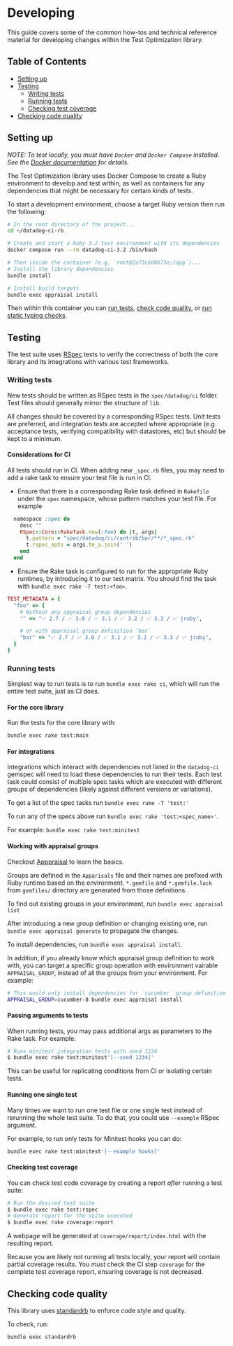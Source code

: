 # Developing

This guide covers some of the common how-tos and technical reference material for developing changes within the Test Optimization library.

## Table of Contents

- [Setting up](#setting-up)
- [Testing](#testing)
  - [Writing tests](#writing-tests)
  - [Running tests](#running-tests)
  - [Checking test coverage](#checking-test-coverage)
- [Checking code quality](#checking-code-quality)

## Setting up

_NOTE: To test locally, you must have `Docker` and `Docker Compose` installed. See the [Docker documentation](https://docs.docker.com/compose/install/) for details._

The Test Optimization library uses Docker Compose to create a Ruby environment to develop and test within, as well
as containers for any dependencies that might be necessary for certain kinds of tests.

To start a development environment, choose a target Ruby version then run the following:

```bash
# In the root directory of the project...
cd ~/datadog-ci-rb

# Create and start a Ruby 3.2 test environment with its dependencies
docker compose run --rm datadog-ci-3.2 /bin/bash

# Then inside the container (e.g. `root@2a73c6d8673e:/app`)...
# Install the library dependencies
bundle install

# Install build targets
bundle exec appraisal install
```

Then within this container you can [run tests](#running-tests), [check code quality](#checking-code-quality), or
[run static typing checks](/docs/StaticTypingGuide.md).

## Testing

The test suite uses [RSpec](https://rspec.info/) tests to verify the correctness of both the core library and its integrations with various test frameworks.

### Writing tests

New tests should be written as RSpec tests in the `spec/datadog/ci` folder. Test files should generally mirror the structure of `lib`.

All changes should be covered by a corresponding RSpec tests. Unit tests are preferred, and integration tests are accepted where appropriate (e.g. acceptance tests, verifying compatibility with datastores, etc) but should be kept to a minimum.

#### Considerations for CI

All tests should run in CI. When adding new `_spec.rb` files, you may need to add a rake task to ensure your test file is run in CI.

- Ensure that there is a corresponding Rake task defined in `Rakefile` under the `spec` namespace, whose pattern matches your test file. For example

```ruby
  namespace :spec do
    desc ""
    RSpec::Core::RakeTask.new(:foo) do |t, args|
      t.pattern = "spec/datadog/ci/contrib/bar/**/*_spec.rb"
      t.rspec_opts = args.to_a.join(' ')
    end
  end
```

- Ensure the Rake task is configured to run for the appropriate Ruby runtimes, by introducing it to our test matrix. You should find the task with `bundle exec rake -T test:<foo>`.

```ruby
TEST_METADATA = {
  "foo" => {
    # Without any appraisal group dependencies
    "" => "✅ 2.7 / ✅ 3.0 / ✅ 3.1 / ✅ 3.2 / ✅ 3.3 / ✅ jruby",

    # or with appraisal group definition `bar`
    "bar" => "✅ 2.7 / ✅ 3.0 / ✅ 3.1 / ✅ 3.2 / ✅ 3.3 / ✅ jruby",
  }
}
```

### Running tests

Simplest way to run tests is to run `bundle exec rake ci`, which will run the entire test suite, just as CI does.

#### For the core library

Run the tests for the core library with:

```bash
bundle exec rake test:main
```

#### For integrations

Integrations which interact with dependencies not listed in the `datadog-ci` gemspec will need to load these dependencies to run their tests. Each test task could consist of multiple spec tasks which are executed with different groups of dependencies (likely against different versions or variations).

To get a list of the spec tasks run `bundle exec rake -T 'test:'`

To run any of the specs above run `bundle exec rake 'test:<spec_name>'`.

For example: `bundle exec rake test:minitest`

#### Working with appraisal groups

Checkout [Apppraisal](https://github.com/thoughtbot/appraisal) to learn the basics.

Groups are defined in the `Apparisals` file and their names are prefixed with Ruby runtime based on the environment. `*.gemfile` and `*.gemfile.lock` from `gemfiles/` directory are generated from those definitions.

To find out existing groups in your environment, run `bundle exec appraisal list`

After introducing a new group definition or changing existing one, run `bundle exec appraisal generate` to propagate the changes.

To install dependencies, run `bundle exec appraisal install`.

In addition, if you already know which appraisal group definition to work with, you can target a specific group operation with environment vairable `APPRAISAL_GROUP`, instead of all the groups from your environment. For example:

```bash
# This would only install dependencies for `cucumber` group definition
APPRAISAL_GROUP=cucumber-8 bundle exec appraisal install
```

#### Passing arguments to tests

When running tests, you may pass additional args as parameters to the Rake task. For example:

```bash
# Runs minitest integration tests with seed 1234
$ bundle exec rake test:minitest'[--seed 1234]'
```

This can be useful for replicating conditions from CI or isolating certain tests.

#### Running one single test

Many times we want to run one test file or one single test instead of rerunning the whole test suite.
To do that, you could use `--example` RSpec argument.

For example, to run only tests for Minitest hooks you can do:

```bash
bundle exec rake test:minitest'[--example hooks]'
```

#### Checking test coverage

You can check test code coverage by creating a report _after_ running a test suite:

```bash
# Run the desired test suite
$ bundle exec rake test:rspec
# Generate report for the suite executed
$ bundle exec rake coverage:report
```

A webpage will be generated at `coverage/report/index.html` with the resulting report.

Because you are likely not running all tests locally, your report will contain partial coverage results.
You _must_ check the CI step `coverage` for the complete test coverage report, ensuring coverage is not
decreased.

## Checking code quality

This library uses [standardrb](https://github.com/standardrb/standard) to enforce code style and quality.

To check, run:

```bash
bundle exec standardrb
```
